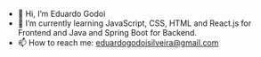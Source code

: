 - 👋 Hi, I’m Eduardo Godoi
- 🌱 I’m currently learning JavaScript, CSS, HTML and React.js for Frontend and Java and Spring Boot for Backend.
- 📫 How to reach me: eduardogodoisilveira@gmail.com

<!---
GodoiTheCreator/GodoiTheCreator is a ✨ special ✨ repository because its `README.md` (this file) appears on your GitHub profile.
You can click the Preview link to take a look at your changes.
--->
